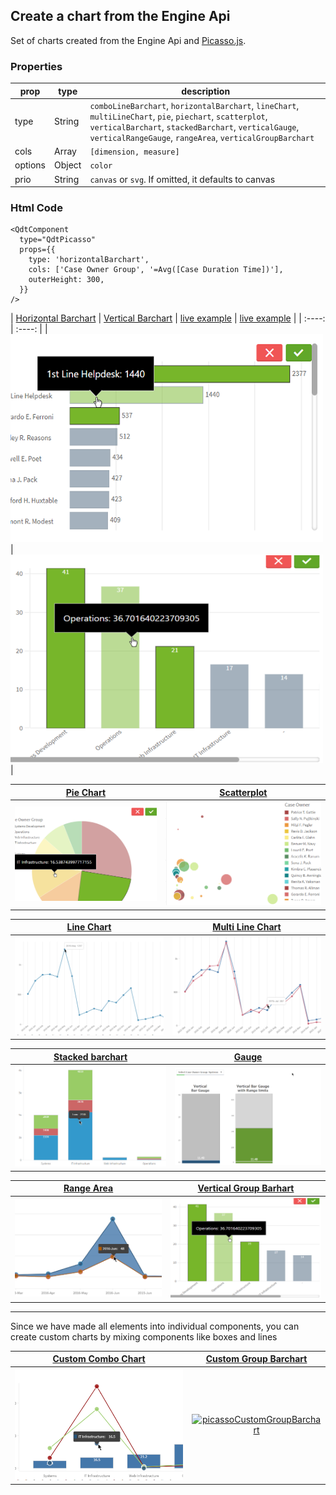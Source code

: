 ## Create a chart from the Engine Api

Set of charts created from the Engine Api and [Picasso.js](https://picassojs.com/).

### Properties

| prop             | type          | description   |
| ---------------- | ------------- | ------------- |
| type             | String        | `comboLineBarchart`, `horizontalBarchart`, `lineChart`, `multiLineChart`, `pie`, `piechart`, `scatterplot`, `verticalBarchart`, `stackedBarchart`, `verticalGauge`, `verticalRangeGauge`, `rangeArea`, `verticalGroupBarchart` |
| cols             | Array         | `[dimension, measure]` |
| options          | Object        | `color` |
| prio             | String        | `canvas` or `svg`. If omitted, it defaults to canvas |


### Html Code

```
<QdtComponent
  type="QdtPicasso"
  props={{
    type: 'horizontalBarchart', 
    cols: ['Case Owner Group', '=Avg([Case Duration Time])'], 
    outerHeight: 300,
  }}
/>
```

| [Horizontal Barchart](./HorizontalBarChart/readme.md) | [Vertical Barchart](https://qdt-apps.qlik.com/qdt-components/react/#/picasso-vertical-barchart)
| [live example](https://qdt-apps.qlik.com/qdt-components/react/#/picasso-horizontal-barchart) | [live example](https://qdt-apps.qlik.com/qdt-components/react/#/picasso-vertical-barchart) |
| :----:                            |    :----:                     |
| [![picassoHorizontalBarchart](../../assets/picassoHorizontalBarchart.png)](https://qdt-apps.qlik.com/qdt-components/react/#/picasso-horizontal-barchart)| [![picassoVerticalBarchart](../../assets/picassoVerticalBarchart.png)](https://qdt-apps.qlik.com/qdt-components/react/#/picasso-vertical-barchart) |


| [Pie Chart](https://qdt-apps.qlik.com/qdt-components/react/#/picasso-pie-chart) | [Scatterplot](https://qdt-apps.qlik.com/qdt-components/react/#/picasso-scatterplot) |
| :----:                            |    :----:                     |
| [![picassoPie](../../assets/picassoPie.png)](https://qdt-apps.qlik.com/qdt-components/react/#/picasso-pie-chart)| [![picassoScotterplot](../../assets/picassoScotterplot.png)](https://qdt-apps.qlik.com/qdt-components/react/#/picasso-scatterplot) |


| [Line Chart](https://qdt-apps.qlik.com/qdt-components/react/#/picasso-line-chart) | [Multi Line Chart](https://qdt-apps.qlik.com/qdt-components/react/#/picasso-multi-line-chart) |
| :----:                            |    :----:                     |
| [![picassoLinechart](../../assets/picassoLinechart.png)](https://qdt-apps.qlik.com/qdt-components/react/#/picasso-line-chart)| [![picassoMultiLinechart](../../assets/picassoMultiLinechart.png)](https://qdt-apps.qlik.com/qdt-components/react/#/picasso-multi-line-chart) |


| [Stacked barchart](https://qdt-apps.qlik.com/qdt-components/react/#/stacked-barchart) | [Gauge](https://qdt-apps.qlik.com/qdt-components/react/#/gauge) |
| :----:                            |    :----:                     |
| [![picassoStackedBarchart](../../assets/picassoStackedBarchart.png)](https://qdt-apps.qlik.com/qdt-components/react/#/stacked-barchart)| [![gauge](../../assets/gauge.png)](https://qdt-apps.qlik.com/qdt-components/react/#/gauge) |


| [Range Area](https://qdt-apps.qlik.com/qdt-components/react/#/picasso-range-area-chart) | [Vertical Group Barhart](https://qdt-apps.qlik.com/qdt-components/react/#/picasso-vertical-group-barchart) |
| :----:                            |    :----:                     |
| [![picassoRangeAreaChart](../../assets/picassoRangeAreaChart.png)](https://qdt-apps.qlik.com/qdt-components/react/#/picasso-range-area-chart)| [![picassoVerticalBarchart](../../assets/picassoVerticalBarchart.png)](https://qdt-apps.qlik.com/qdt-components/react/#/picasso-vertical-group-barchart) |

---

Since we have made all elements into individual components, you can create custom charts by mixing components like boxes and lines

| [Custom Combo Chart](https://qdt-apps.qlik.com/qdt-components/react/#/picasso-custom-combo-chart) | [Custom Group Barchart](https://qdt-apps.qlik.com/qdt-components/react/#/picasso-custom-vertical-group-barchart) |
| :----:                            |    :----:                     |
| [![picassoCustomChart](../../assets/picassoCustomChart.png)](https://qdt-apps.qlik.com/qdt-components/react/#/picasso-custom-combo-chart)| [![picassoCustomGroupBarchart](../../assets/picassoCustomGroupBarchart.png)](https://qdt-apps.qlik.com/qdt-components/react/#/picasso-custom-vertical-group-barchart) |

